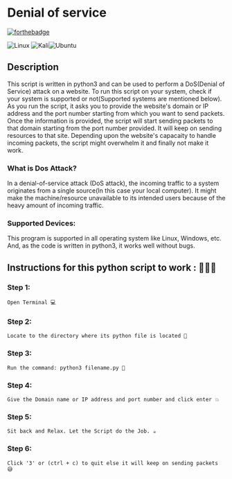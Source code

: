 # Denial of service
[![forthebadge](https://forthebadge.com/images/badges/made-with-python.svg)](https://forthebadge.com)

![Linux](https://img.shields.io/badge/Linux-FCC624?style=for-the-badge&logo=linux&logoColor=black) ![Kali](https://img.shields.io/badge/Kali-268BEE?style=for-the-badge&logo=kalilinux&logoColor=white)![Ubuntu](https://img.shields.io/badge/Ubuntu-E95420?style=for-the-badge&logo=ubuntu&logoColor=white)
## Description

This script is written in python3 and can be used to perform a DoS(Denial of Service) attack on a website. To run this script on your system, check if your system is supported or not(Supported systems are mentioned below). As you run the script, it asks you to provide the website's domain or IP address and the port number starting from which you want to send packets. Once the information is provided, the script will start sending packets to that domain starting from the port number provided. It will keep on sending resources to that site. Depending upon the website's capacaity to handle incoming packets, the script might overwhelm it and finally not make it work. 

### What is Dos Attack?
  In a denial-of-service attack (DoS attack), the incoming traffic to a system originates from a single source(In this case your local computer). It might make the machine/resource unavailable to its intended users because of the heavy amount of incoming traffic.

### Supported Devices:
 This program is supported in all operating system like Linux, Windows, etc. And, as the code is written in python3, it works well without bugs.


## Instructions for this python script to work : 👨🏻‍💻

### Step 1:

    Open Terminal 💻

### Step 2:

    Locate to the directory where its python file is located 📂

### Step 3:

    Run the command: python3 filename.py 🧐

### Step 4:

    Give the Domain name or IP address and port number and click enter 💥

### Step 5:

    Sit back and Relax. Let the Script do the Job. ☕

### Step 6: 
    Click '3' or (ctrl + c) to quit else it will keep on sending packets 😅
